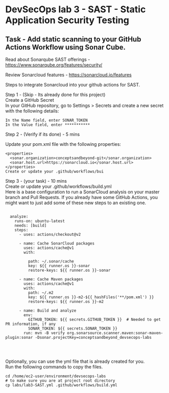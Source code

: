 # DevSecOps lab 3 - SAST - Static Application Security Testing #

## Task - Add static scanning to your GitHub Actions Workflow using Sonar Cube.

Read about Sonarqube SAST offerings - https://www.sonarqube.org/features/security/  

Review Sonarcloud features - https://sonarcloud.io/features  

Steps to integrate Sonarcloud into your github actions for SAST.

Step 1 - (Skip - Its already done for this project) <br>
    Create a GitHub Secret <br>
    In your GitHub repository, go to Settings > Secrets and create a new secret with the following details:<br>
    
    In the Name field, enter SONAR_TOKEN 
    In the Value field, enter ***********


Step 2 - (Verify if its done) - 5 mins

Update your pom.xml file with the following properties:

    
    <properties>
      <sonar.organization>conceptsandbeyond-git</sonar.organization>
      <sonar.host.url>https://sonarcloud.io</sonar.host.url>
    </properties>
    Create or update your .github/workflows/bui
    
    

Step 3 - (your task) - 10 mins <br>
Create or update your .github/workflows/build.yml <br>
Here is a base configuration to run a SonarCloud analysis on your master branch and Pull Requests. If you already have some GitHub Actions, you might want to just add some of these new steps to an existing one. <br>

```
       
  analyze:
    runs-on: ubuntu-latest
    needs: [build]
    steps:
      - uses: actions/checkout@v2
      
      - name: Cache SonarCloud packages
        uses: actions/cache@v1
        with:
        
          path: ~/.sonar/cache
          key: ${{ runner.os }}-sonar
          restore-keys: ${{ runner.os }}-sonar

      - name: Cache Maven packages
        uses: actions/cache@v1
        with:
          path: ~/.m2
          key: ${{ runner.os }}-m2-${{ hashFiles('**/pom.xml') }}
          restore-keys: ${{ runner.os }}-m2

      - name: Build and analyze
        env:
          GITHUB_TOKEN: ${{ secrets.GITHUB_TOKEN }}  # Needed to get PR information, if any
          SONAR_TOKEN: ${{ secrets.SONAR_TOKEN }}
        run: mvn -B verify org.sonarsource.scanner.maven:sonar-maven-plugin:sonar -Dsonar.projectKey=conceptsandbeyond_devsecops-labs
      
   
``` 

<br>
Optionally, you can use the yml file that is already created for you. <br>
Run the following commands to copy the files.

```
cd /home/ec2-user/environment/devsecops-labs
# to make sure you are at project root directory
cp labs/lab3-SAST.yml .github/workflows/build.yml

```
